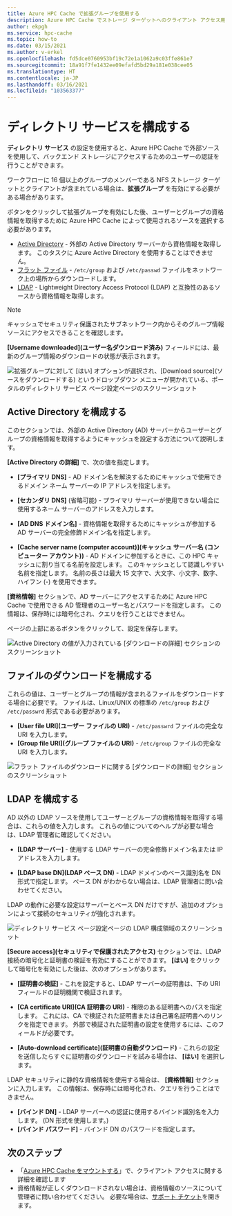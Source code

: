 ```yaml
---
title: Azure HPC Cache で拡張グループを使用する
description: Azure HPC Cache でストレージ ターゲットへのクライアント アクセス用にディレクトリ サービスを構成する方法
author: ekpgh
ms.service: hpc-cache
ms.topic: how-to
ms.date: 03/15/2021
ms.author: v-erkel
ms.openlocfilehash: fd5dce0760953bf19c72e1a1062a9c03ffe861e7
ms.sourcegitcommit: 18a91f7fe1432ee09efafd5bd29a181e038cee05
ms.translationtype: HT
ms.contentlocale: ja-JP
ms.lasthandoff: 03/16/2021
ms.locfileid: "103563377"
---
```

# <a name="configure-directory-services"></a>ディレクトリ サービスを構成する

**ディレクトリ サービス** の設定を使用すると、Azure HPC Cache で外部ソースを使用して、バックエンド ストレージにアクセスするためのユーザーの認証を行うことができます。

ワークフローに 16 個以上のグループのメンバーである NFS ストレージ ターゲットとクライアントが含まれている場合は、**拡張グループ** を有効にする必要がある場合があります。

ボタンをクリックして拡張グループを有効にした後、ユーザーとグループの資格情報を取得するために Azure HPC Cache によって使用されるソースを選択する必要があります。

* [Active Directory](#configure-active-directory) - 外部の Active Directory サーバーから資格情報を取得します。 このタスクに Azure Active Directory を使用することはできません。
* [フラット ファイル](#configure-file-download) - `/etc/group` および `/etc/passwd` ファイルをネットワーク上の場所からダウンロードします。
* [LDAP](#configure-ldap) - Lightweight Directory Access Protocol (LDAP) と互換性のあるソースから資格情報を取得します。

> [!NOTE]
> キャッシュでセキュリティ保護されたサブネットワーク内からそのグループ情報ソースにアクセスできることを確認します。<!-- + details/examples -->

**[Username downloaded]\(ユーザー名ダウンロード済み\)** フィールドには、最新のグループ情報のダウンロードの状態が表示されます。

![拡張グループに対して [はい] オプションが選択され、[Download source]\(ソースをダウンロードする\) というドロップダウン メニューが開かれている、ポータルのディレクトリ サービス ページ設定ページのスクリーンショット](media/directory-services-select-group-source.png)

## <a name="configure-active-directory"></a>Active Directory を構成する

このセクションでは、外部の Active Directory (AD) サーバーからユーザーとグループの資格情報を取得するようにキャッシュを設定する方法について説明します。

**[Active Directory の詳細]** で、次の値を指定します。

* **[プライマリ DNS]** - AD ドメイン名を解決するためにキャッシュで使用できるドメイン ネーム サーバーの IP アドレスを指定します。

* **[セカンダリ DNS]** (省略可能) - プライマリ サーバーが使用できない場合に使用するネーム サーバーのアドレスを入力します。

* **[AD DNS ドメイン名]** - 資格情報を取得するためにキャッシュが参加する AD サーバーの完全修飾ドメイン名を指定します。

* **[Cache server name (computer account)]\(キャッシュ サーバー名 (コンピューター アカウント)\)** - AD ドメインに参加するときに、この HPC キャッシュに割り当てる名前を設定します。 このキャッシュとして認識しやすい名前を指定します。 名前の長さは最大 15 文字で、大文字、小文字、数字、ハイフン (-) を使用できます。

**[資格情報]** セクションで、AD サーバーにアクセスするために Azure HPC Cache で使用できる AD 管理者のユーザー名とパスワードを指定します。 この情報は、保存時には暗号化され、クエリを行うことはできません。

ページの上部にあるボタンをクリックして、設定を保存します。

![Active Directory の値が入力されている [ダウンロードの詳細] セクションのスクリーンショット](media/group-download-details-ad.png)

## <a name="configure-file-download"></a>ファイルのダウンロードを構成する

これらの値は、ユーザーとグループの情報が含まれるファイルをダウンロードする場合に必要です。 ファイルは、Linux/UNIX の標準の `/etc/group` および `/etc/passwrd` 形式である必要があります。

* **[User file URI]\(ユーザー ファイルの URI\)** - `/etc/passwrd` ファイルの完全な URI を入力します。
* **[Group file URI]\(グループ ファイルの URI\)** - `/etc/group` ファイルの完全な URI を入力します。

![フラット ファイルのダウンロードに関する [ダウンロードの詳細] セクションのスクリーンショット](media/group-download-details-file.png)

## <a name="configure-ldap"></a>LDAP を構成する

AD 以外の LDAP ソースを使用してユーザーとグループの資格情報を取得する場合は、これらの値を入力します。 これらの値についてのヘルプが必要な場合は、LDAP 管理者に確認してください。

* **[LDAP サーバー]** - 使用する LDAP サーバーの完全修飾ドメイン名または IP アドレスを入力します。 <!-- only one, not up to 3 -->

* **[LDAP base DN]\(LDAP ベース DN\)** - LDAP ドメインのベース識別名を DN 形式で指定します。 ベース DN がわからない場合は、LDAP 管理者に問い合わせてください。

LDAP の動作に必要な設定はサーバーとベース DN だけですが、追加のオプションによって接続のセキュリティが強化されます。

![ディレクトリ サービス ページ設定ページの LDAP 構成領域のスクリーンショット](media/group-download-details-ldap.png)

**[Secure access]\(セキュリティで保護されたアクセス\)** セクションでは、LDAP 接続の暗号化と証明書の検証を有効にすることができます。 **[はい]** をクリックして暗号化を有効にした後は、次のオプションがあります。

* **[証明書の検証]** - これを設定すると、LDAP サーバーの証明書は、下の URI フィールドの証明機関で検証されます。

* **[CA certificate URI]\(CA 証明書の URI\)** - 権限のある証明書へのパスを指定します。 これには、CA で検証された証明書または自己署名証明書へのリンクを指定できます。 外部で検証された証明書の設定を使用するには、このフィールドが必要です。

* **[Auto-download certificate]\(証明書の自動ダウンロード\)** - これらの設定を送信したらすぐに証明書のダウンロードを試みる場合は、 **[はい]** を選択します。

LDAP セキュリティに静的な資格情報を使用する場合は、 **[資格情報]** セクションに入力します。 この情報は、保存時には暗号化され、クエリを行うことはできません。

* **[バインド DN]** - LDAP サーバーへの認証に使用するバインド識別名を入力します。 (DN 形式を使用します。)
* **[バインド パスワード]** - バインド DN のパスワードを指定します。

## <a name="next-steps"></a>次のステップ

* 「[Azure HPC Cache をマウントする](hpc-cache-mount.md)」で、クライアント アクセスに関する詳細を確認します
* 資格情報が正しくダウンロードされない場合は、資格情報のソースについて管理者に問い合わせてください。 必要な場合は、[サポート チケット](hpc-cache-support-ticket.md)を開きます。
